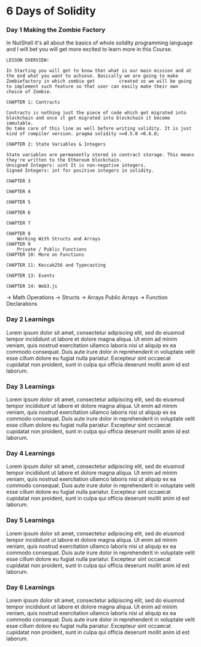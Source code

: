 # 6 Days of Solidity

### Day 1 Making the Zombie Factory

In NutShell it's all about the basics of whole solidity programming language and I will bet you will get more excited to learn more in this Course.
    
    LESSON OVERVIEW:
    
    In Starting you will get to know that what is our main mission and at the end what you want to achieve. Basically we are going to make Zombiefactory in which zombie get         created so we will be going to implement such feature so that user can easily make their own choice of Zombie.
    
    CHAPTER 1: Contracts
    
    Contracts is nothing just the piece of code which get migrated into blockchain and once it get migrated into blockchain it become immutable.
    Do take care of this line as well before writing solidity. It is just kind of compiler version. pragma solidity >=0.5.0 <0.6.0; 

    CHAPTER 2: State Variables & Integers  
    
    State variables are permanently stored in contract storage. This means they're written to the Ethereum blockchain.    
    Unsigned Integers: uint It is non-negative integers.
    Signed Integers: int for positive integers in solidity.
    
    CHAPTER 3
    
    CHAPTER 4
    
    CHAPTER 5
    
    CHAPTER 6
    
    CHAPTER 7
    
    CHAPTER 8
        Working With Structs and Arrays
    CHAPTER 9
        Private / Public Functions
    CHAPTER 10: More on Functions
    
    CHAPTER 11: Keccak256 and Typecasting
    
    CHAPTER 13: Events
    
    CHAPTER 14: Web3.js
  
 
  -> Math Operations
  -> Structs
  -> Arrays  Public Arrays
  -> Function Declarations
  


### Day 2 Learnings

Lorem ipsum dolor sit amet, consectetur adipiscing elit, sed do eiusmod tempor incididunt ut labore et dolore magna aliqua. Ut enim ad minim veniam, quis nostrud exercitation ullamco laboris nisi ut aliquip ex ea commodo consequat. Duis aute irure dolor in reprehenderit in voluptate velit esse cillum dolore eu fugiat nulla pariatur. Excepteur sint occaecat cupidatat non proident, sunt in culpa qui officia deserunt mollit anim id est laborum.

### Day 3 Learnings

Lorem ipsum dolor sit amet, consectetur adipiscing elit, sed do eiusmod tempor incididunt ut labore et dolore magna aliqua. Ut enim ad minim veniam, quis nostrud exercitation ullamco laboris nisi ut aliquip ex ea commodo consequat. Duis aute irure dolor in reprehenderit in voluptate velit esse cillum dolore eu fugiat nulla pariatur. Excepteur sint occaecat cupidatat non proident, sunt in culpa qui officia deserunt mollit anim id est laborum.

### Day 4 Learnings

Lorem ipsum dolor sit amet, consectetur adipiscing elit, sed do eiusmod tempor incididunt ut labore et dolore magna aliqua. Ut enim ad minim veniam, quis nostrud exercitation ullamco laboris nisi ut aliquip ex ea commodo consequat. Duis aute irure dolor in reprehenderit in voluptate velit esse cillum dolore eu fugiat nulla pariatur. Excepteur sint occaecat cupidatat non proident, sunt in culpa qui officia deserunt mollit anim id est laborum.

### Day 5 Learnings

Lorem ipsum dolor sit amet, consectetur adipiscing elit, sed do eiusmod tempor incididunt ut labore et dolore magna aliqua. Ut enim ad minim veniam, quis nostrud exercitation ullamco laboris nisi ut aliquip ex ea commodo consequat. Duis aute irure dolor in reprehenderit in voluptate velit esse cillum dolore eu fugiat nulla pariatur. Excepteur sint occaecat cupidatat non proident, sunt in culpa qui officia deserunt mollit anim id est laborum.

### Day 6 Learnings

Lorem ipsum dolor sit amet, consectetur adipiscing elit, sed do eiusmod tempor incididunt ut labore et dolore magna aliqua. Ut enim ad minim veniam, quis nostrud exercitation ullamco laboris nisi ut aliquip ex ea commodo consequat. Duis aute irure dolor in reprehenderit in voluptate velit esse cillum dolore eu fugiat nulla pariatur. Excepteur sint occaecat cupidatat non proident, sunt in culpa qui officia deserunt mollit anim id est laborum.
